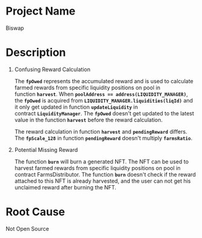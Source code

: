 # Project Name
Biswap

# Description

1. Confusing Reward Calculation
    
    The **`fpOwed`** represents the accumulated reward and is used to calculate farmed rewards from specific liquidity positions on pool in function **`harvest`**. When **`poolAddress == address(LIQUIDITY_MANAGER)`**, the **`fpOwed`** is acquired from **`LIQUIDITY_MANAGER.liquidities(liqId)`** and it only get updated in function **`updateLiquidity`** in contract **`LiquidityManager`**. The **`fpOwed`** doesn't get updated to the latest value in the function **`harvest`** before the reward calculation.
    
    The reward calculation in function **`harvest`** and **`pendingReward`** differs. The **`fpScale_128`** in function **`pendingReward`** doesn't multiply **`farmsRatio`**.
    
2. Potential Missing Reward
    
    The function **`burn`** will burn a generated NFT. The NFT can be used to harvest farmed rewards from specific liquidity positions on pool in contract FarmsDistributor. The function **`burn`** doesn't check if the reward attached to this NFT is already harvested, and the user can not get his unclaimed reward after burning the NFT.

# Root Cause
Not Open Source
